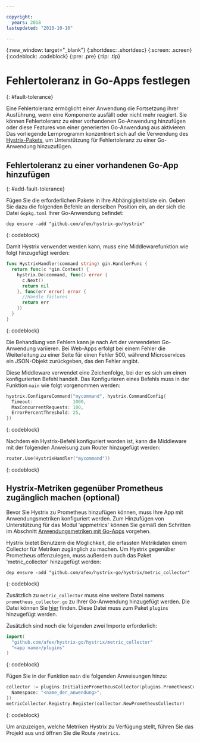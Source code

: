 ```yaml
---

copyright:
  years: 2018
lastupdated: "2018-10-10"

---
```


{:new_window: target="_blank"}
{:shortdesc: .shortdesc}
{:screen: .screen}
{:codeblock: .codeblock}
{:pre: .pre}
{:tip: .tip}

# Fehlertoleranz in Go-Apps festlegen
{: #fault-tolerance}

Eine Fehlertoleranz ermöglicht einer Anwendung die Fortsetzung ihrer Ausführung, wenn eine Komponente ausfällt oder nicht mehr reagiert. Sie können Fehlertoleranz zu einer vorhandenen Go-Anwendung hinzufügen oder diese Features von einer generierten Go-Anwendung aus aktivieren. Das vorliegende Lernprogramm konzentriert sich auf die Verwendung des [Hystrix-Pakets](https://godoc.org/github.com/afex/hystrix-go/hystrix), um Unterstützung für Fehlertoleranz zu einer Go-Anwendung hinzuzufügen.

## Fehlertoleranz zu einer vorhandenen Go-App hinzufügen
{: #add-fault-tolerance}

Fügen Sie die erforderlichen Pakete in Ihre Abhängigkeitsliste ein. Geben Sie dazu die folgenden Befehle an derselben Position ein, an der sich die Datei `Gopkg.toml` Ihrer Go-Anwendung befindet: 
```
dep ensure -add "github.com/afex/hystrix-go/hystrix"
```
{: codeblock}

Damit Hystrix verwendet werden kann, muss eine Middlewarefunktion wie folgt hinzugefügt werden:
```go
func HystrixHandler(command string) gin.HandlerFunc {
  return func(c *gin.Context) {
    hystrix.Do(command, func() error {
      c.Next()
      return nil
    }, func(err error) error {
      //Handle failures
      return err
    })
  }
}
``` 
{: codeblock}

Die Behandlung von Fehlern kann je nach Art der verwendeten Go-Anwendung variieren. Bei Web-Apps erfolgt bei einem Fehler die Weiterleitung zu einer Seite für einen Fehler 500, während Microservices ein JSON-Objekt zurückgeben, das den Fehler angibt.

Diese Middleware verwendet eine Zeichenfolge, bei der es sich um einen konfigurierten Befehl handelt. Das Konfigurieren eines Befehls muss in der Funktion `main` wie folgt vorgenommen werden:
```go
hystrix.ConfigureCommand("mycommand", hystrix.CommandConfig{
  Timeout:               1000,
  MaxConcurrentRequests: 100,
  ErrorPercentThreshold: 25,
})
```
{: codeblock}

Nachdem ein Hystrix-Befehl konfiguriert worden ist, kann die Middleware mit der folgenden Anweisung zum Router hinzugefügt werden:
```go
router.Use(HystrixHandler("mycommand"))
```
{: codeblock}

## Hystrix-Metriken gegenüber Prometheus zugänglich machen (optional)

Bevor Sie Hystrix zu Prometheus hinzufügen können, muss Ihre App mit Anwendungsmetriken konfiguriert werden. Zum Hinzufügen von Unterstützung für das Modul 'appmetrics' können Sie gemäß den Schritten im Abschnitt [Anwendungsmetriken mit Go-Apps](/docs/go/appmetrics.html) vorgehen.

Hystrix bietet Benutzern die Möglichkeit, die erfassten Metrikdaten einem Collector für Metriken zugänglich zu machen. Um Hystrix gegenüber Prometheus offenzulegen, muss außerdem auch das Paket 'metric_collector' hinzugefügt werden:
```
dep ensure -add "github.com/afex/hystrix-go/hystrix/metric_collector"
```
{: codeblock}

Zusätzlich zu `metric_collector` muss eine weitere Datei namens `prometheus_collector.go` zu Ihrer Go-Anwendung hinzugefügt werden. Die Datei können Sie [hier](https://github.com/ibm-developer/generator-ibm-core-golang-gin/blob/develop/generators/app/templates/plugins/prometheus_collector.go) finden. Diese Datei muss zum Paket `plugins` hinzugefügt werden.

Zusätzlich sind noch die folgenden zwei Importe erforderlich:
```go
import(
  "github.com/afex/hystrix-go/hystrix/metric_collector"
  "<app name>/plugins"
)
```
{: codeblock}

Fügen Sie in der Funktion `main` die folgenden Anweisungen hinzu:
```go
collector := plugins.InitializePrometheusCollector(plugins.PrometheusCollectorConfig{
  Namespace: "<name_der_anwendung>",
})
metricCollector.Registry.Register(collector.NewPrometheusCollector)
```
{: codeblock}

Um anzuzeigen, welche Metriken Hystrix zu Verfügung stellt, führen Sie das Projekt aus und öffnen Sie die Route `/metrics`.
